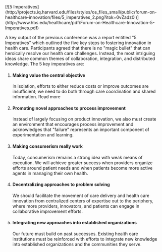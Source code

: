 <div class="pull-right">[![5 Imperatives](http://projects.iq.harvard.edu/files/styles/os_files_small/public/forum-on-healthcare-innovation/files/5_imperatives_2.png?itok=0vZadz0l)](http://www.hbs.edu/healthcare/pdf/Forum-on-Healthcare-Innovation-5-Imperatives.pdf)</div>

A key output of the previous conference was a report entitled "5 Imperatives" which outlined the five key steps to fostering innovation in health care. Participants agreed that there is no "magic bullet" that can heroically resolve our health care challenges. Instead, the most intriguing ideas share common themes of collaboration, integration, and distributed knowledge. The 5 key imperatives are:

1. #### Making value the central objective

	In isolation, efforts to either reduce costs or improve outcomes are insufficient; we need to do both through care coordination and shared information. Read more

1. #### Promoting novel approaches to process improvement

	Instead of largely focusing on product innovation, we also must create an environment that encourages process improvement and acknowledges that "failure" represents an important component of experimentation and learning. 

1. #### Making consumerism really work

	Today, consumerism remains a strong idea with weak means of execution. We will achieve greater success when providers organize efforts around patient needs and when patients become more active agents in managing their own health. 

1. #### Decentralizing approaches to problem solving

	We should facilitate the movement of care delivery and health care innovation from centralized centers of expertise out to the periphery, where more providers, innovators, and patients can engage in collaborative improvement efforts. 

1. #### Integrating new approaches into established organizations

	Our future must build on past successes. Existing health care institutions must be reinforced with efforts to integrate new knowledge into established organizations and the communities they serve. 